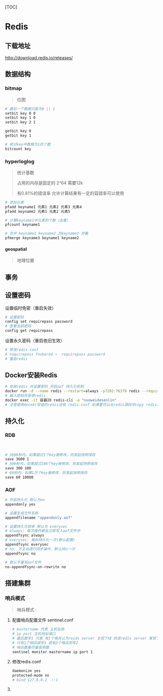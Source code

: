 [TOC]

# Redis

## 下载地址

http://download.redis.io/releases/

## 数据结构

### bitmap

> 位图

```bash
# 最后一个数据只能为0 || 1
setbit key 0 0
setbit key 1 0
setbit key 2 1

getbit key 0
getbit key 1

# 统计key中数据为1的个数
bitcount key
```

### hyperloglog

> 统计基数
>
> 占用的内存是固定的 2^64 需要12k
>
> 有0.81%的错误率 允许计算结果有一定的容错率可以使用

```bash
# 添加元素
pfadd keyname1 元素1 元素2 元素3 元素4
pfadd keyname2 元素1 元素2 元素5

# 计算keyname1中元素的个数（去重）
pfcount keyname1

# 合并 keyname1 keyname2 为keyname3 并集
pfmerge keyname3 keyname1 keyname2

```

#### geospatial

> 地理位置



## 事务



## 设置密码

设置临时免密（重启失效）

```sh
# 设置密码
config set requirepass password
# 查看当前密码
config get requirepass
```



设置永久密码（重启依旧生效）

```sh
# 修改redis.conf
# requirepass foobared >  requirepass password
# 重启redis
```

## Docker安装Redis

```sh
# 安装redis 并设置密码 开启aof 持久化机制
docker run -d --name redis --restart=always -p7202:76379 redis --requirepass "nuoweidesenlin" --appendonly yes
# 输入密码并登录redis
docker exec -it 容器ID redis-cli -a "nuoweidesenlin"
# 注意使用docekr安装的redis没有 redis.conf 如需要可以从redis源码中copy redis.conf 到容器的/etc目录下
```

## 持久化

### RDB

​	

```sh
# 3600秒内，如果超过1个key被修改，则发起快照保存
save 3600 1
# 300秒内，如果超过100个key被修改，则发起快照保存
save 300 100
# 60秒内，如果1万个key被修改，则发起快照保存
save 60 10000


```



### AOF

```sh
# 开启持久化 默认为no
appendonly yes 

# 设置生成文件名称
appendfilename "appendonly.aof"

# 设置持久化频率 默认为 everysec
# always: 每次操作都会立即写入aof文件中
appendfsync always
# everysec: 每秒持久化一次(默认配置)
appendfsync everysec
# no: 不主动进行同步操作，默认30s一次
appendfsync no

# 默认不重写aof文件
no-appendfsync-on-rewrite no

```

## 搭建集群

### 哨兵模式

> 哨兵模式

1. 配置哨兵配置文件 sentinel.conf

   ```bash
   # mastername 代表 主机名称
   # ip port 主机地址端口
   # 最后数字1 代表 有1个哨兵认为reids server 主观下线 则该redis server 客观下线  
   # 只有1个哨兵就写1 若有3个哨兵则写2
   # 哨兵数量尽量是奇数
   sentinel monitor mastername ip port 1
   ```

   

2. 修改redis.conf

   ```sh
   daemonize yes
   protected-mode no
   # bind 127.0.0.1 -::1
   ```

   

3. 